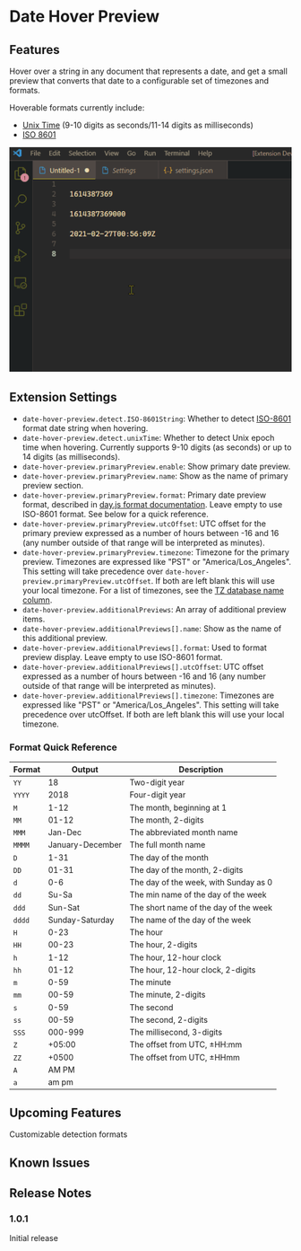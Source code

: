 # Date Hover Preview

## Features

Hover over a string in any document that represents a date, and get a small preview that converts that date to a configurable set of timezones and formats.

Hoverable formats currently include:

* [Unix Time](https://en.wikipedia.org/wiki/Unix_time) (9-10 digits as seconds/11-14 digits as milliseconds)
* [ISO 8601](https://en.wikipedia.org/wiki/ISO_8601)

![Preview](resources/readme/dateHoverPreviewExample.gif)

## Extension Settings

* `date-hover-preview.detect.ISO-8601String`: Whether to detect [ISO-8601](https://en.wikipedia.org/wiki/ISO_8601) format date string when hovering.
* `date-hover-preview.detect.unixTime`: Whether to detect Unix epoch time when hovering. Currently supports 9-10 digits (as seconds) or up to 14 digits (as milliseconds).
* `date-hover-preview.primaryPreview.enable`: Show primary date preview.
* `date-hover-preview.primaryPreview.name`: Show as the name of primary preview section.
* `date-hover-preview.primaryPreview.format`: Primary date preview format, described in [day.js format documentation](https://day.js.org/docs/en/display/format). Leave empty to use ISO-8601 format. See below for a quick reference.
* `date-hover-preview.primaryPreview.utcOffset`: UTC offset for the primary preview expressed as a number of hours between -16 and 16 (any number outside of that range will be interpreted as minutes).
* `date-hover-preview.primaryPreview.timezone`: Timezone for the primary preview. Timezones are expressed like \"PST\" or \"America/Los_Angeles\". This setting will take precedence over `date-hover-preview.primaryPreview.utcOffset`. If both are left blank this will use your local timezone. For a list of timezones, see the [TZ database name column](https://en.wikipedia.org/wiki/List_of_tz_database_time_zones).
* `date-hover-preview.additionalPreviews`: An array of additional preview items.
* `date-hover-preview.additionalPreviews[].name`: Show as the name of this additional preview.
* `date-hover-preview.additionalPreviews[].format`: Used to format preview display. Leave empty to use ISO-8601 format.
* `date-hover-preview.additionalPreviews[].utcOffset`: UTC offset expressed as a number of hours between -16 and 16 (any number outside of that range will be interpreted as minutes).
* `date-hover-preview.additionalPreviews[].timezone`: Timezones are expressed like \"PST\" or \"America/Los_Angeles\". This setting will take precedence over utcOffset. If both are left blank this will use your local timezone.

### Format Quick Reference

| Format | Output           | Description                           |
| ------ | ---------------- | ------------------------------------- |
| `YY`   | 18               | Two-digit year                        |
| `YYYY` | 2018             | Four-digit year                       |
| `M`    | 1-12             | The month, beginning at 1             |
| `MM`   | 01-12            | The month, 2-digits                   |
| `MMM`  | Jan-Dec          | The abbreviated month name            |
| `MMMM` | January-December | The full month name                   |
| `D`    | 1-31             | The day of the month                  |
| `DD`   | 01-31            | The day of the month, 2-digits        |
| `d`    | 0-6              | The day of the week, with Sunday as 0 |
| `dd`   | Su-Sa            | The min name of the day of the week   |
| `ddd`  | Sun-Sat          | The short name of the day of the week |
| `dddd` | Sunday-Saturday  | The name of the day of the week       |
| `H`    | 0-23             | The hour                              |
| `HH`   | 00-23            | The hour, 2-digits                    |
| `h`    | 1-12             | The hour, 12-hour clock               |
| `hh`   | 01-12            | The hour, 12-hour clock, 2-digits     |
| `m`    | 0-59             | The minute                            |
| `mm`   | 00-59            | The minute, 2-digits                  |
| `s`    | 0-59             | The second                            |
| `ss`   | 00-59            | The second, 2-digits                  |
| `SSS`  | 000-999          | The millisecond, 3-digits             |
| `Z`    | +05:00           | The offset from UTC, ±HH:mm           |
| `ZZ`   | +0500            | The offset from UTC, ±HHmm            |
| `A`    | AM PM            |                                       |
| `a`    | am pm            |                                       |


## Upcoming Features

Customizable detection formats

## Known Issues

## Release Notes

### 1.0.1

Initial release
